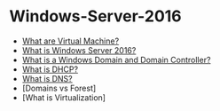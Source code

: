 # Windows-Server-2016

- [What are Virtual Machine?](https://github.com/earkevin11/Virtual-Machines)
- [What is Windows Server 2016?](https://github.com/earkevin11/What-is-Windows-Server-2016)
- [What is a Windows Domain and Domain Controller?](https://github.com/earkevin11/Windows-Domain-and-Domain-Controller)
- [What is DHCP?](https://github.com/earkevin11/DHCP)
- [What is DNS?](https://github.com/earkevin11/DNS)
- [Domains vs Forest]
- [What is Virtualization]
